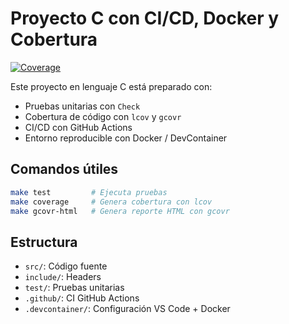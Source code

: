 # Proyecto C con CI/CD, Docker y Cobertura

[![Coverage](https://img.shields.io/badge/coverage-manual-brightgreen)](./coverage_html/index.html)

Este proyecto en lenguaje C está preparado con:
- Pruebas unitarias con `Check`
- Cobertura de código con `lcov` y `gcovr`
- CI/CD con GitHub Actions
- Entorno reproducible con Docker / DevContainer

## Comandos útiles

```bash
make test         # Ejecuta pruebas
make coverage     # Genera cobertura con lcov
make gcovr-html   # Genera reporte HTML con gcovr
```

## Estructura

- `src/`: Código fuente
- `include/`: Headers
- `test/`: Pruebas unitarias
- `.github/`: CI GitHub Actions
- `.devcontainer/`: Configuración VS Code + Docker
